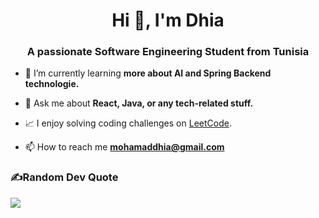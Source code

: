 <h1 align="center">Hi 👋, I'm Dhia</h1>
<h3 align="center">A passionate Software Engineering Student from Tunisia</h3>

- 🌱 I’m currently learning **more about AI and Spring Backend technologie.**

- 💬 Ask me about **React, Java, or any tech-related stuff.**

- 📈 I enjoy solving coding challenges on [LeetCode](https://leetcode.com/u/mohamaddhia).

- 📫 How to reach me **mohamaddhia@gmail.com**
<!-- 
```kotlin
Developer dhia = new Developer()
    .setName("Mohamed Dhia Thabet")
    .setCompany("Student")
    .setRole("software engineer");
```
-->



### ✍️Random Dev Quote
![](https://quotes-github-readme.vercel.app/api?type=horizontal&theme=vue)
